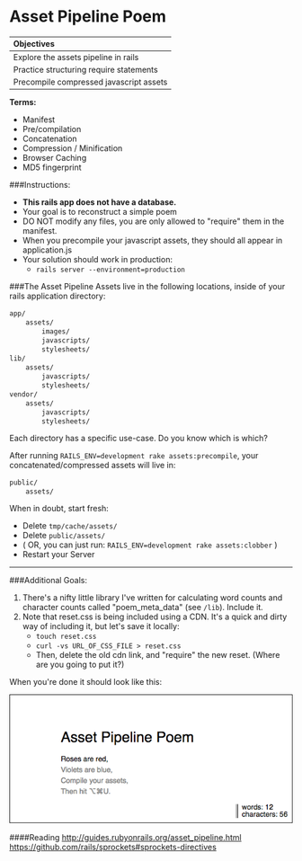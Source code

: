 # Asset Pipeline Poem

| **Objectives** |
| :---- |
| Explore the assets pipeline in rails |
| Practice structuring require statements |
| Precompile compressed javascript assets |

**Terms:**

- Manifest
- Pre/compilation
- Concatenation
- Compression / Minification
- Browser Caching
- MD5 fingerprint

###Instructions:

* **This rails app does not have a database.**
* Your goal is to reconstruct a simple poem
* DO NOT modify any files, you are only allowed to "require" them in the manifest.
* When you precompile your javascript assets, they should all appear in application.js
* Your solution should work in production:
    - `rails server --environment=production`

###The Asset Pipeline
Assets live in the following locations, inside of your rails application directory:

    app/
        assets/
            images/
            javascripts/
            stylesheets/
    lib/
        assets/
            javascripts/
            stylesheets/
    vendor/
        assets/
            javascripts/
            stylesheets/

Each directory has a specific use-case. Do you know which is which?

After running `RAILS_ENV=development rake assets:precompile`, your concatenated/compressed assets will live in:

    public/
        assets/

When in doubt, start fresh:

- Delete `tmp/cache/assets/`
- Delete `public/assets/`
- ( OR, you can just run: `RAILS_ENV=development rake assets:clobber` )
- Restart your Server

---

###Additional Goals:
1. There's a nifty little library I've written for calculating word counts and character counts called "poem_meta_data" (see `/lib`). Include it.
2. Note that reset.css is being included using a CDN. It's a quick and dirty way of including it, but let's save it locally:
    + `touch reset.css`
    + `curl -vs URL_OF_CSS_FILE > reset.css`
    + Then, delete the old cdn link, and "require" the new reset. (Where are you going to put it?)

When you're done it should look like this:

![goal](goal_screenshot.png)

####Reading
http://guides.rubyonrails.org/asset_pipeline.html
https://github.com/rails/sprockets#sprockets-directives
